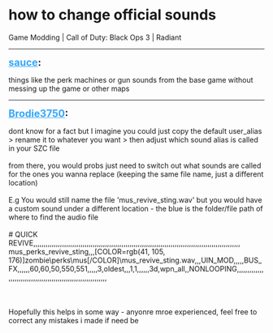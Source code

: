 # how to change official sounds
Game Modding | Call of Duty: Black Ops 3 | Radiant

---
<strong style="font-size: 1.4em;"><span style="text-decoration: underline;text-decoration-color: #34a7f9;"><span style="color:#34a7f9;">sauce</span></span>:</strong>

<p>things like the perk machines or gun sounds from the base game without messing up the game or other maps</p>

---
<strong style="font-size: 1.4em;"><span style="text-decoration: underline;text-decoration-color: #34a7f9;"><span style="color:#34a7f9;">Brodie3750</span></span>:</strong>

<p>dont know for a fact but I imagine you could just copy the default user_alias &gt; rename it to whatever you want &gt; then adjust which sound alias is called in your SZC file<br /><br />from there, you would probs just need to switch out what sounds are called for the ones you wanna replace (keeping the same file name, just a different location)<br /><br />E.g You would still name the file &#39;mus_revive_sting.wav&#39; but you would have a custom sound under a different location - the blue is the folder/file path of where to find the audio file<br /><br /># QUICK REVIVE,,,,,,,,,,,,,,,,,,,,,,,,,,,,,,,,,,,,,,,,,,,,,,,,,,,,,,,,,,,,,,,,,,,,,,,,,,,,,,,,,,,,,,,,,,,,,,,,,,,,,<br />mus_perks_revive_sting,,,[COLOR=rgb(41, 105, 176)]zombie\perks\mus[/COLOR]\mus_revive_sting.wav,,,UIN_MOD,,,,,BUS_FX,,,,,,60,60,50,550,551,,,,,3,oldest,,,1,1,,,,,,3d,wpn_all,,NONLOOPING,,,,,,,,,,,,,,,,,,,,,,,,,,,,,,,,,,,,,,,,,,,,,,,,,,,,,,,,,,,,,<br /><br /><br /><br />Hopefully this helps in some way - anyonre mroe experienced, feel free to correct any mistakes i made if need be</p>
